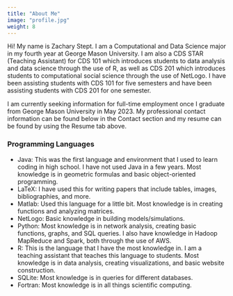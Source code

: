 ```yaml
---
title: "About Me"
image: "profile.jpg"
weight: 8
---
```


Hi! My name is Zachary Stept. I am a Computational and Data Science major in my fourth year at George Mason University. I am also a CDS STAR (Teaching Assistant) for CDS 101 which introduces students to data analysis and data science through the use of R, as well as CDS 201 which introduces students to computational social science through the use of NetLogo. I have been assisting students with CDS 101 for five semesters and have been assisting students with CDS 201 for one semester.

I am currently seeking information for full-time employment once I graduate from George Mason University in May 2023. My professional contact information can be found below in the Contact section and my resume can be found by using the Resume tab above.

### Programming Languages

* Java: This was the first language and environment that I used to learn coding in high school. I have not used Java in a few years. Most knowledge is in geometric formulas and basic object-oriented programming.
* LaTeX: I have used this for writing papers that include tables, images, bibliographies, and more.
* Matlab: Used this language for a little bit. Most knowledge is in creating functions and analyzing matrices.
* NetLogo: Basic knowledge in building models/simulations.
* Python: Most knowledge is in network analysis, creating basic functions, graphs, and SQL queries. I also have knowledge in Hadoop MapReduce and Spark, both through the use of AWS.
* R: This is the language that I have the most knowledge in. I am a teaching assistant that teaches this language to students. Most knowledge is in data analysis, creating visualizations, and basic website construction.
* SQLite: Most knowledge is in queries for different databases.
* Fortran: Most knowledge is in all things scientific computing.